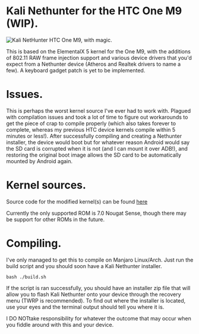 # Kali Nethunter for the HTC One M9 (WIP).
![Kali NetHunter](https://gitlab.com/kalilinux/nethunter/build-scripts/kali-nethunter-project/raw/master/images/nethunter-git-logo.png)
HTC One M9, with magic.

This is based on the ElementalX 5 kernel for the One M9, with the additions of 802.11 RAW frame injection support and various device drivers that you'd expect from a Nethunter device (Atheros and Realtek drivers to name a few). A keyboard gadget patch is yet to be implemented.

# Issues.
This is perhaps the worst kernel source I've ever had to work with. Plagued with compilation issues and took a lot of time to figure out workarounds to get the piece of crap to compile properly (which also takes forever to complete, whereas my previous HTC device kernels compile within 5 minutes or less!). After successfully compiling and creating a Nethunter installer, the device would boot but for whatever reason Android would say the SD card is corrupted when it is not (and I can mount it over ADB!), and restoring the original boot image allows the SD card to be automatically mounted by Android again.



# Kernel sources.

Source code for the modified kernel(s) can be found [here](https://github.com/lavanoid/ElementalX-m9)

Currently the only supported ROM is 7.0 Nougat Sense, though there may be support for other ROMs in the future.


# Compiling.

I've only managed to get this to compile on Manjaro Linux/Arch. Just run the build script and you should soon have a Kali Nethunter installer.

    bash ./build.sh


If the script is ran successfully, you should have an installer zip file that will allow you to flash Kali Nethunter onto your device through the recovery menu (TWRP is recommended). To find out where the installer is located, use your eyes and the terminal output should tell you where it is.

 I DO NOTtake responsibility for whatever the outcome that may occur when you fiddle around with this and your device.
